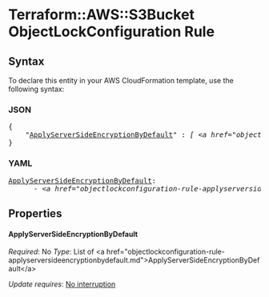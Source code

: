 # Terraform::AWS::S3Bucket ObjectLockConfiguration Rule

## Syntax

To declare this entity in your AWS CloudFormation template, use the following syntax:

### JSON

<pre>
{
    "<a href="#applyserversideencryptionbydefault" title="ApplyServerSideEncryptionByDefault">ApplyServerSideEncryptionByDefault</a>" : <i>[ &lt;a href=&#34;objectlockconfiguration-rule-applyserversideencryptionbydefault.md&#34;&gt;ApplyServerSideEncryptionByDefault&lt;/a&gt;, ... ]</i>
}
</pre>

### YAML

<pre>
<a href="#applyserversideencryptionbydefault" title="ApplyServerSideEncryptionByDefault">ApplyServerSideEncryptionByDefault</a>: <i>
      - &lt;a href=&#34;objectlockconfiguration-rule-applyserversideencryptionbydefault.md&#34;&gt;ApplyServerSideEncryptionByDefault&lt;/a&gt;</i>
</pre>

## Properties

#### ApplyServerSideEncryptionByDefault

_Required_: No
_Type_: List of &lt;a href=&#34;objectlockconfiguration-rule-applyserversideencryptionbydefault.md&#34;&gt;ApplyServerSideEncryptionByDefault&lt;/a&gt;

_Update requires_: [No interruption](https://docs.aws.amazon.com/AWSCloudFormation/latest/UserGuide/using-cfn-updating-stacks-update-behaviors.html#update-no-interrupt)

